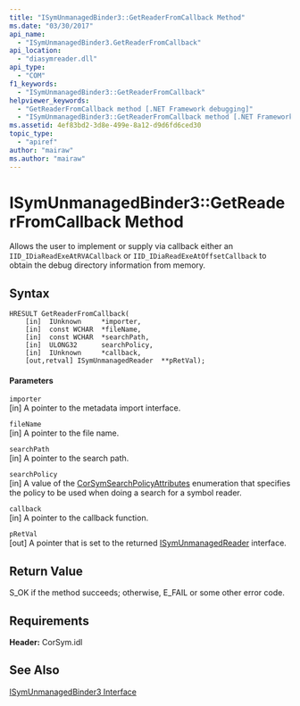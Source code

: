 ```yaml
---
title: "ISymUnmanagedBinder3::GetReaderFromCallback Method"
ms.date: "03/30/2017"
api_name: 
  - "ISymUnmanagedBinder3.GetReaderFromCallback"
api_location: 
  - "diasymreader.dll"
api_type: 
  - "COM"
f1_keywords: 
  - "ISymUnmanagedBinder3::GetReaderFromCallback"
helpviewer_keywords: 
  - "GetReaderFromCallback method [.NET Framework debugging]"
  - "ISymUnmanagedBinder3::GetReaderFromCallback method [.NET Framework debugging]"
ms.assetid: 4ef83bd2-3d8e-499e-8a12-d9d6fd6ced30
topic_type: 
  - "apiref"
author: "mairaw"
ms.author: "mairaw"
---
```

# ISymUnmanagedBinder3::GetReaderFromCallback Method
Allows the user to implement or supply via callback either an `IID_IDiaReadExeAtRVACallback` or `IID_IDiaReadExeAtOffsetCallback` to obtain the debug directory information from memory.  
  
## Syntax  
  
```  
HRESULT GetReaderFromCallback(  
    [in]  IUnknown     *importer,  
    [in]  const WCHAR  *fileName,  
    [in]  const WCHAR  *searchPath,  
    [in]  ULONG32      searchPolicy,  
    [in]  IUnknown     *callback,  
    [out,retval] ISymUnmanagedReader  **pRetVal);  
```  
  
#### Parameters  
 `importer`  
 [in] A pointer to the metadata import interface.  
  
 `fileName`  
 [in] A pointer to the file name.  
  
 `searchPath`  
 [in] A pointer to the search path.  
  
 `searchPolicy`  
 [in] A value of the [CorSymSearchPolicyAttributes](../../../../docs/framework/unmanaged-api/diagnostics/corsymsearchpolicyattributes-enumeration.md) enumeration that specifies the policy to be used when doing a search for a symbol reader.  
  
 `callback`  
 [in] A pointer to the callback function.  
  
 `pRetVal`  
 [out] A pointer that is set to the returned [ISymUnmanagedReader](../../../../docs/framework/unmanaged-api/diagnostics/isymunmanagedreader-interface.md) interface.  
  
## Return Value  
 S_OK if the method succeeds; otherwise, E_FAIL or some other error code.  
  
## Requirements  
 **Header:** CorSym.idl  
  
## See Also  
 [ISymUnmanagedBinder3 Interface](../../../../docs/framework/unmanaged-api/diagnostics/isymunmanagedbinder3-interface.md)
